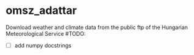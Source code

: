 # omsz_adattar
Download weather and climate data from the public ftp of the Hungarian Meteorological Service
#TODO:
- [ ] add numpy docstrings
